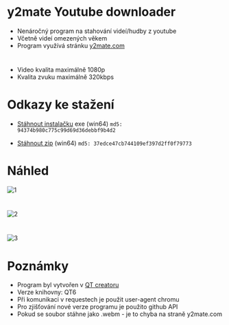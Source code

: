 # y2mate Youtube downloader

- Nenáročný program na stahování videí/hudby z youtube
- Včetně videí omezených věkem
- Program využívá stránku [y2mate.com](https://www.y2mate.com/)
#
- Video kvalita maximálně 1080p
- Kvalita zvuku maximálně 320kbps

# Odkazy ke stažení

- [Stáhnout instalačku](https://github.com/RxiPland/y2mate_desktop/releases/download/v1.7.0/y2mate_setup.exe) exe (win64) ```md5: 94374b980c775c99d69d36debbf9b4d2```

- [Stáhnout zip](https://github.com/RxiPland/y2mate_desktop/releases/download/v1.7.0/y2mate.zip) (win64) ```md5: 37edce47cb744109ef397d2ff0f79773```

# Náhled
![1](https://user-images.githubusercontent.com/82058894/192157051-f4f3fecc-f9dc-4ac6-95d1-d9bc6a12cec0.png)
#
![2](https://user-images.githubusercontent.com/82058894/192157057-07b44d08-cc64-4b9e-8e44-20a3ff25befd.png)
#
![3](https://user-images.githubusercontent.com/82058894/197247283-83e8dff9-7482-4e9b-b29e-eba5945d8586.png)


# Poznámky

- Program byl vytvořen v [QT creatoru](https://www.qt.io/product/development-tools)
- Verze knihovny: QT6
- Při komunikaci v requestech je použit user-agent chromu
- Pro zjišťování nové verze programu je použito github API
- Pokud se soubor stáhne jako .webm - je to chyba na straně y2mate.com
